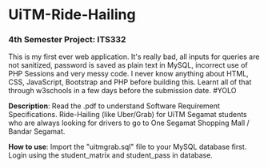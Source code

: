 # UiTM-Ride-Hailing

### 4th Semester Project: ITS332

This is my first ever web application. It's really bad, all inputs for queries are not sanitized, password is saved as plain text in MySQL, incorrect use of PHP Sessions and very messy code. I never know anything about HTML, CSS, JavaScript, Bootstrap and PHP before building this. Learnt all of that through w3schools in a few days before the submission date. #YOLO

**Description**: Read the .pdf to understand Software Requirement Specifications. Ride-Hailing (like Uber/Grab) for UiTM Segamat students who are always looking for drivers to go to One Segamat Shopping Mall / Bandar Segamat.

**How to use**: Import the "uitmgrab.sql" file to your MySQL database first. Login using the student_matrix and student_pass in database.
